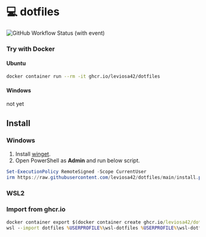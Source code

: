 # 💻 dotfiles
![GitHub Workflow Status (with event)](https://img.shields.io/github/actions/workflow/status/leviosa42/dotfiles/docker-publish.yml?style=for-the-badge&logo=docker)



### Try with Docker

#### Ubuntu

```sh
docker container run --rm -it ghcr.io/leviosa42/dotfiles
```

#### Windows

not yet

## Install

### Windows

1. Install [winget].
2. Open PowerShell as **Admin** and run below script.

```powershell
Set-ExecutionPolicy RemoteSigned -Scope CurrentUser
irm https://raw.githubusercontent.com/leviosa42/dotfiles/main/install.ps1 | iex
```

### WSL2

### Import from ghcr.io

```cmd
docker container export $(docker container create ghcr.io/leviosa42/dotfiles) -o %USERPROFILE%\wsl-dotfiles.tar
wsl --import dotfiles %USERPROFILE%\wsl-dotfiles %USERPROFILE%\wsl-dotfiles.tar --version 2
```

[winget]: https://apps.microsoft.com/detail/9NBLGGH4NNS1?hl=ja-jp&gl=JP